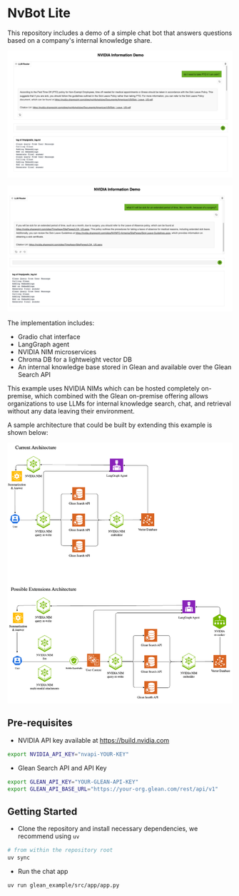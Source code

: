 # NvBot Lite

This repository includes a demo of a simple chat bot that answers questions based on a company's internal knowledge share. 

![chat_interace_1](./chat_interfaced_1.png)


![chat_interace_2](./chat_interface_2.png)


The implementation includes:

- Gradio chat interface 
- LangGraph agent
- NVIDIA NIM microservices
- Chroma DB for a lightweight vector DB
- An internal knowledge base stored in Glean and available over the Glean Search API

This example uses NVIDIA NIMs which can be hosted completely on-premise, which combined with the Glean on-premise offering allows organizations to use LLMs for internal knowledge search, chat, and retrieval without any data leaving their environment.

A sample architecture that could be built by extending this example is shown below: 

![sample_architecture](./glean_example_architecture.png)

## Pre-requisites 

- NVIDIA API key available at https://build.nvidia.com

```bash
export NVIDIA_API_KEY="nvapi-YOUR-KEY"
```
- Glean Search API and API Key

```bash
export GLEAN_API_KEY="YOUR-GLEAN-API-KEY"
export GLEAN_API_BASE_URL="https://your-org.glean.com/rest/api/v1"
```

## Getting Started 

-  Clone the repository and install necessary dependencies, we recommend using  `uv`

```bash
# from within the repository root
uv sync
```

- Run the chat app

```bash
uv run glean_example/src/app/app.py
```

